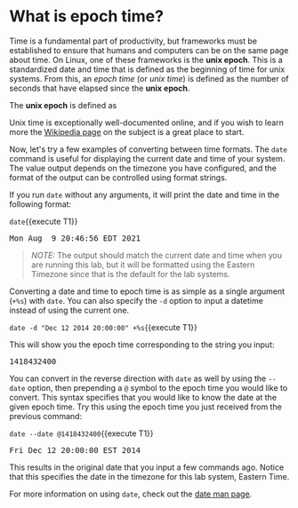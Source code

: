 # What is epoch time?

Time is a fundamental part of productivity, but frameworks must be established
to ensure that humans and computers can be on the same page about time.
On Linux, one of these frameworks is the __unix epoch__. This is a standardized
date and time that is defined as the beginning of time for unix systems.
From this, an _epoch time_ (or _unix time_) is defined as the number of seconds
that have elapsed since the __unix epoch__.

The __unix epoch__ is defined as

Unix time is exceptionally well-documented online, and if you wish to learn more
the [Wikipedia page](https://en.wikipedia.org/wiki/Unix_time) on the subject is a great place to start.

Now, let's try a few examples of converting between time formats.
The `date` command is useful for displaying the current date and time of
your system. The value output depends on the timezone you have configured,
and the format of the output can be controlled using format strings.

If you run `date` without any arguments, it will print the date and time
in the following format:

`date`{{execute T1}}

<pre class=file>
Mon Aug  9 20:46:56 EDT 2021
</pre>

>_NOTE:_ The output should match the current date and time when you are
running this lab, but it will be formatted using the Eastern Timezone since
that is the default for the lab systems.

Converting a date and time to epoch time is as simple as a single argument (`+%s`)
with `date`. You can also specify the `-d` option to input a datetime instead of
using the current one.

`date -d "Dec 12 2014 20:00:00" +%s`{{execute T1}}

This will show you the epoch time corresponding to the string you input:

<pre class=file>
1418432400
</pre>

You can convert in the reverse direction with `date` as well by using the `--date`
option, then prepending a `@` symbol to the epoch time you would like to convert.
This syntax specifies that you would like to know the date at the given epoch time.
Try this using the epoch time you just received from the previous command:

`date --date @1418432400`{{execute T1}}

<pre class=file>
Fri Dec 12 20:00:00 EST 2014
</pre>

This results in the original date that you input a few commands ago.
Notice that this specifies the date in the timezone for this lab system,
Eastern Time.

For more information on using `date`, check out the [date man page](https://man7.org/linux/man-pages/man1/date.1.html).
